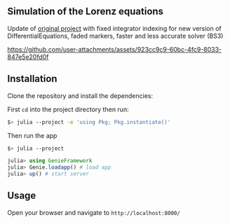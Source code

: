 ## Simulation of the Lorenz equations

Update of [original project](https://github.com/BuiltWithGenie/LorenzEquations) with fixed integrator indexing for new version of DifferentialEquations, faded markers, faster and less accurate solver (BS3)

https://github.com/user-attachments/assets/923cc9c9-60bc-4fc9-8033-847e5e20fd0f

## Installation

Clone the repository and install the dependencies:

First `cd` into the project directory then run:

```bash
$> julia --project -e 'using Pkg; Pkg.instantiate()'
```

Then run the app

```bash
$> julia --project
```

```julia
julia> using GenieFramework
julia> Genie.loadapp() # load app
julia> up() # start server
```

## Usage

Open your browser and navigate to `http://localhost:8000/`

